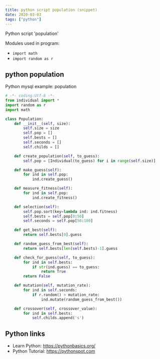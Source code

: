 ```yaml
---
title: python script population (snippet)
date: 2020-03-03
tags: ["python"]
---
```

Python script 'population'


Modules used in program: 
* `import math`
* `import random as r`

## python population

Python mysql example: population

```python
# -*- coding:Utf-8 -*-
from individual import *
import random as r
import math

class Population:
    def __init__(self, size):
        self.size = size
        self.pop = []
        self.bests = []
        self.seconds = []
        self.childs = []

    def create_population(self, to_guess):
        self.pop = [Individual(to_guess) for i in range(self.size)]

    def make_guess(self):
        for ind in self.pop:
            ind.create_guess()

    def measure_fitness(self):
        for ind in self.pop:
            ind.create_fitness()

    def selection(self):
        self.pop.sort(key=lambda ind: ind.fitness)
        self.bests = self.pop[0:50]
        self.seconds = self.pop[50:100]

    def get_best(self):
        return self.bests[0].guess

    def random_guess_from_best(self):
        return self.bests[len(self.bests)-1].guess

    def check_for_guess(self, to_guess):
        for ind in self.bests:
            if str(ind.guess) == to_guess:
                return True
        return False

    def mutation(self, mutation_rate):
        for ind in self.seconds:
            if r.random() > mutation_rate:
                ind.mutate(random_guess_from_best())

    def crossover(self, crossover_value):
        for ind in self.bests:
            self.childs.append('s')


```

## Python links

- Learn Python: https://pythonbasics.org/
- Python Tutorial: https://pythonspot.com
